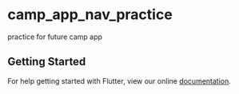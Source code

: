 # camp_app_nav_practice

practice for future camp app

## Getting Started

For help getting started with Flutter, view our online
[documentation](https://flutter.io/).
